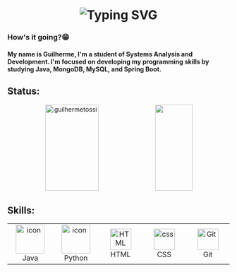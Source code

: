 <h1 align="center">
  <img src="https://readme-typing-svg.demolab.com?font=B612+Mono&weight=200&size=25&duration=2700&pause=3600&color=F7F7F7&center=true&random=false&width=610&lines=Hey%F0%9F%91%8B+I'm+Guilherme+Welcome+to+my+Profile!" alt="Typing SVG"/>
</h1>

### How's it going?😁

#### My name is Guilherme, I'm a student of Systems Analysis and Development. I'm focused on developing my programming skills by studying Java, MongoDB, MySQL, and Spring Boot.

## Status: 

<div align="center">  
  <img width="49%" height="195px" src="https://github-readme-stats.vercel.app/api?username=guilhermetossi&show_icons=true&count_private=true&hide_border=true&title_color=3865D0&icon_color=7B7979&text_color=C0BDBD&bg_color=0d1117" alt="guilhermetossi" /> 
  <img width="41%" height="195px" src="https://github-readme-stats.vercel.app/api/top-langs/?username=guilhermetossi&layout=compact&hide_border=true&title_color=3865D0&text_color=C0BDBD&bg_color=0d1117" />
  <br>
</div>

## Skills:

<table align="center">

  <tr>
    <td align="center" width="96">
      <a href="#macropower-tech">
        <img src="https://techstack-generator.vercel.app/java-icon.svg" alt="icon" width="65" height="65" />
      </a>
      <br>Java
      <td align="center" width="96">
      <a href="#macropower-tech">
        <img src="https://techstack-generator.vercel.app/python-icon.svg" alt="icon" width="65" height="65" />
      </a>
      <br>Python
    </td>
     <td align="center"  width="96">
        <img src="https://skillicons.dev/icons?i=html" width="48" height="48" alt="HTML" />
      <br>HTML
    </td>
    <td align="center" width="96">
        <img src="https://skillicons.dev/icons?i=css" width="48" height="48" alt="css" />
      <br>CSS
    </td>
    <td align="center" width="96">
      <a href="#git" >
        <img src="https://upload.wikimedia.org/wikipedia/commons/thumb/3/3f/Git_icon.svg/1200px-Git_icon.svg.png" width="48" height="48" alt="Git" />
      </a>
      <br>Git
    </td>
    
</tr>

</table>

